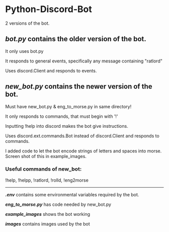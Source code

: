 # Python-Discord-Bot
2 versions of the bot. 

## ***bot.py*** contains the older version of the bot.

It only uses bot.py

It responds to general events, specifically any message containing "ratlord"

Uses discord.Client and responds to events.

## ***new_bot.py*** contains the newer version of the bot.

Must have new_bot.py & eng_to_morse.py in same directory!

It only responds to commands, that must begin with '!' 

Inputting !help into discord makes the bot give instructions.

Uses discord.ext.commands.Bot instead of discord.Client and responds to commands.

I added code to let the bot encode strings of letters and spaces into morse. Screen shot of this in example_images.

### Useful commands of new_bot:

!help, !helpp, !ratlord, !rolld, !eng2morse
___________________________________________________________________________________________________

***.env*** contains some environmental variables required by the bot.

***eng_to_morse.py*** has code needed by new_bot.py

***example_images*** shows the bot working

***images*** contains images used by the bot

